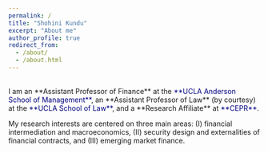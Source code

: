 ```yaml
---
permalink: /
title: "Shohini Kundu"
excerpt: "About me"
author_profile: true
redirect_from: 
  - /about/
  - /about.html
---
```

<br/>
I am an **Assistant Professor of Finance** at the <a href="https://www.anderson.ucla.edu/" style="color:rgb(0, 0, 128); text-decoration: none;">**UCLA Anderson School of Management**</a>, an **Assistant Professor of Law** (by courtesy) at the <a href="https://law.ucla.edu/" style="color:rgb(0, 0, 128); text-decoration: none;">**UCLA School of Law**</a>, and a **Research Affiliate** at <a href="https://cepr.org/" style="color:rgb(0, 0, 128); text-decoration: none;">**CEPR**</a>. 

My research interests are centered on three main areas: (I) financial intermediation and macroeconomics, (II) security design and externalities of financial contracts, and (III) emerging market finance.
